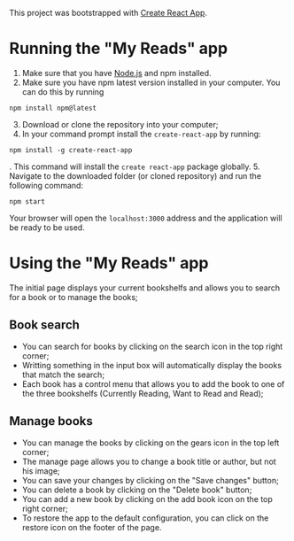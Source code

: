 This project was bootstrapped with [Create React App](https://github.com/facebookincubator/create-react-app).

# Running the "My Reads" app 

1. Make sure that you have [Node.js](https://nodejs.org/en/download/) and npm installed.
2. Make sure you have npm latest version installed in your computer. You can do this by running 
```
npm install npm@latest
```
3. Download or clone the repository into your computer; 
4. In your command prompt install the `create-react-app` by running: 
```
npm install -g create-react-app
```
. This command will install the ```create react-app``` package globally. 
5. Navigate to the downloaded folder (or cloned repository) and run the following command: 
```
npm start
```

Your browser will open the `localhost:3000` address and the application will be ready to be used.

# Using the "My Reads" app

The initial page displays your current bookshelfs and allows you to search for a book or to manage the books;

## Book search

- You can search for books by clicking on the search icon in the top right corner; 
- Writting something in the input box will automatically display the books that match the search; 
- Each book has a control menu that allows you to add the book to one of the three bookshelfs (Currently Reading, Want to Read and Read); 

## Manage books

- You can manage the books by clicking on the gears icon in the top left corner;
- The manage page allows you to change a book title or author, but not his image;
- You can save your changes by clicking on the "Save changes" button; 
- You can delete a book by clicking on the "Delete book" button;
- You can add a new book by clicking on the add book icon on the top right corner;
- To restore the app to the default configuration, you can click on the restore icon on the footer of the page.